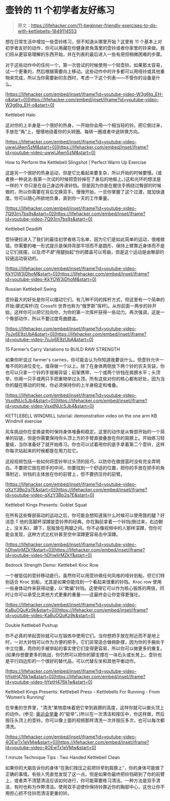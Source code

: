 # 壶铃的 11 个初学者友好练习

> 原文：<https://lifehacker.com/11-beginner-friendly-exercises-to-do-with-kettlebells-1849114553>

想在日常生活中增加一些壶铃练习，但不知道从哪里开始？这里有 11 个基本上对初学者友好的动作，你可以用藏在你健身房角落里的壶铃或者你家里的铃来做。我们将从更容易理解的东西开始，并在列表的最后进入一些有用但稍微困难的步骤。

对于这些动作中的任何一个，第一次尝试的时候使用一个轻壶铃。如果那太容易，试一个更重的，然后根据需要向上移动。这些动作中的许多都可以用哑铃或其他重物来完成，所以当你需要新的东西时，考虑一下这个列表——不管你的设备是什么。

 [https://lifehacker.com/embed/inset/iframe?id=youtube-video-W3g6tg_EH-o&start=0](https://lifehacker.com/embed/inset/iframe?id=youtube-video-W3g6tg_EH-o&start=0)

<figcaption class="sc-1ptbguh-0 hxeMec caption">Kettlebell Halo</figcaption> 

这对你的上半身是一个很好的热身。一开始你会用一个相当轻的铃。把它倒过来，手放在“角”上，慢慢地绕着你的头转圈。每转一圈或者中途转换方向。

 [https://lifehacker.com/embed/inset/iframe?id=youtube-video-uwwlJAwn5zM&start=0](https://lifehacker.com/embed/inset/iframe?id=youtube-video-uwwlJAwn5zM&start=0)

<figcaption class="sc-1ptbguh-0 hxeMec caption">How to Perform the Kettlebell Slingshot | Perfect Warm Up Exercise</figcaption> 

这是另一个很好的热身运动，但是它比看起来要复杂，所以开始的时候要慢。(或者换一种说法:我第一次试的时候把壶铃掉在了身后的地板上。)这和光环的想法是一样的:Y 你只是在自己身边传递铃铛。但是因为你是在握住手柄绕过臀部的时候做的，所以你需要在背后交换双手。慢慢开始，一旦你掌握了这个过渡，就加快速度。你可以随心所欲地负重，直到你一天的工作重量。

 [https://lifehacker.com/embed/inset/iframe?id=youtube-video-7Q93rn7bs9s&start=0](https://lifehacker.com/embed/inset/iframe?id=youtube-video-7Q93rn7bs9s&start=0)

<figcaption class="sc-1ptbguh-0 hxeMec caption">Kettlebell Deadlift</figcaption> 

壶铃硬拉进入了我们的最佳初学者练习名单，因为它们是如此简单的运动，很难做错。你需要的唯一形式提示是保持背部平坦而不是圆形，保持上臂靠近身体而不是让它们摇摆，以及*而不是*“用腿抬起”你的膝盖可以弯曲，但是这个运动是由臀部的铰链运动驱动的。

 [https://lifehacker.com/embed/inset/iframe?id=youtube-video-KkYOW3jDhoM&start=0](https://lifehacker.com/embed/inset/iframe?id=youtube-video-KkYOW3jDhoM&start=0)

<figcaption class="sc-1ptbguh-0 hxeMec caption">Russian Kettlebell Swing</figcaption> 

壶铃最大的好处是你可以摆动它们。有几种不同的挥杆方式，但这里有一个简单的开始:硬式挥杆(在 Crossfit 世界也称为“俄罗斯”挥杆)。从你前面一两步的铃开始，这样你可以把它拉向你，为你的第一次挥杆获得一些动力。再次强调，这是一个臀部动作，所以不要过度弯曲膝盖。

 [https://lifehacker.com/embed/inset/iframe?id=youtube-video-7oJx6E9zUbA&start=0](https://lifehacker.com/embed/inset/iframe?id=youtube-video-7oJx6E9zUbA&start=0)

<figcaption class="sc-1ptbguh-0 hxeMec caption">15 Farmer’s Carry Variations to BUILD RAW STRENGTH</figcaption> 

如果你听说过 farmer's carries，你可能会认为你知道我要说什么。但壶铃允许一堆不同的进位变化，值得做一个以上。除了在身体两侧放下两个铃的农夫背袋，你也可以只拿一个铃的手提箱背袋；前架携带，一个或两个铃铛在肩膀水平；头顶举，你用一只手或两只手把重物举过头顶。所有这些对你的核心都有好处，因为当你的腿在移动的时候，你必须保持你的上半身稳定和堆叠。

 [https://lifehacker.com/embed/inset/iframe?id=youtube-video-VsxdNUc5Jb4&start=0](https://lifehacker.com/embed/inset/iframe?id=youtube-video-VsxdNUc5Jb4&start=0)

<figcaption class="sc-1ptbguh-0 hxeMec caption">KETTLEBELL WINDMILL tutorial: demonstration video on the one arm KB Windmill exercise</figcaption> 

风车挑战你在变换姿势时保持身体堆叠和稳定。这里的动作是从臀部开始的一个简单的铰链，但是你需要保持你头顶上方的手臂直接叠放在你的肩膀上。开始练习轻量级，当你准备好了就开始练习。你也可以试着用你的底手拿着第二个壶铃，这样你每次站起来的时候都是在用力拉它。

这段视频包括一些如何将壶铃举过头顶的技巧，以防你在做提篮时没有完全弄明白。不要把它放在把手的中间，你要找到一个舒适的位置，把你的手放在把手的角落附近，铃铛的主体放在你的前臂上，但不要挤压你的前臂。

 [https://lifehacker.com/embed/inset/iframe?id=youtube-video-qXzY3Bp2g7E&start=0](https://lifehacker.com/embed/inset/iframe?id=youtube-video-qXzY3Bp2g7E&start=0)

<figcaption class="sc-1ptbguh-0 hxeMec caption">Kettlebell Kings Presents: Goblet Squat</figcaption> 

在所有这些臀部驱动的运动之后，你可能会想知道我什么时候可以使用我的腿？好消息:T 他的高脚杯深蹲是壶铃界的经典。你在胸前拿着一个铃铛(倒过来，右边朝上，没关系)，蹲下，屁股放在两腿之间。你不必像视频中的人那样深蹲，但你可能会发现，这种方式比杠铃甚至空中深蹲更容易击中深蹲。

 [https://lifehacker.com/embed/inset/iframe?id=youtube-video-hDhwlirMZkY&start=0](https://lifehacker.com/embed/inset/iframe?id=youtube-video-hDhwlirMZkY&start=0)

<figcaption class="sc-1ptbguh-0 hxeMec caption">Bedrock Strength Demo: Kettlebell Kroc Row</figcaption> 

一个被低估的壶铃移动是行。虽然你可以用壶铃做任何风格的哑铃划船，但它们特别适合 Kroc 划船，尤其是如果你能找到一个看起来很重的铃铛。Kroc row 使用一些身体动作来获得动量，以“欺骗”铃铛。这使得它可以作为核心锻炼的两倍，同时让你可以承受比其他方式更重的重量——这最终会让你变得更强壮。

 [https://lifehacker.com/embed/inset/iframe?id=youtube-video-KaBuOQuKz9k&start=0](https://lifehacker.com/embed/inset/iframe?id=youtube-video-KaBuOQuKz9k&start=0)

<figcaption class="sc-1ptbguh-0 hxeMec caption">Double Kettlebell Pushup</figcaption> 

你不必真的举起壶铃就可以在锻炼中使用它们。当你想把手放在附近而不是地上时，一对大铃铛可以作为方便的把手。它们非常适合做俯卧撑，因为你的手腕处于中立位置，而你的手被举起的事实使它们变得更容易，所以你可以做更多的重复。(如果你想要更多的挑战，你仍然可以把你的脚支撑在一块石头或长凳上。壶铃也是平行四边形的一个很好的替代品，可以代替左坐和其他平衡动作。

 [https://lifehacker.com/embed/inset/iframe?id=youtube-video-hYptH476k1w&start=0](https://lifehacker.com/embed/inset/iframe?id=youtube-video-hYptH476k1w&start=0)

<figcaption class="sc-1ptbguh-0 hxeMec caption">Kettlebell Kings Presents: Kettlebell Press - Kettlebells For Running - From ‘Women’s Running’</figcaption> 

在举重的世界里，“清洗”某物意味着把它举到肩膀的高度，这样你就可以做头顶上的动作。(参见: [奥运会举重](https://lifehacker.com/the-difference-between-weightlifting-and-weight-lifting-1846723548) 的“挺举”。)所以在一次清洁和按压中，你这样做，然后按压头顶上的壶铃。你可以像上面的视频那样清洗一次并按压多次，也可以每次都清洗。

 [https://lifehacker.com/embed/inset/iframe?id=youtube-video-4OEwTx1eVMw&start=0](https://lifehacker.com/embed/inset/iframe?id=youtube-video-4OEwTx1eVMw&start=0)

<figcaption class="sc-1ptbguh-0 hxeMec caption">1 minute Technique Tips : Two Handed Kettlebell Clean</figcaption> 

如果你的大脑告诉你的身体“在我们按压之前把铃举到肩膀上”，你的身体可能做了正确的事情。有些人凭直觉发现了这一点。但是如果你最终把铃铛砸到了你的前臂上，或者弄不清楚清洁应该如何进行，你可能需要练习清洁。一种方法是双手清洁，有时也称为作弊清洁。使用双手迫使你保持铃靠近你的胸部中心，这也让你不用担心抓不住铃而清洁更重的铃。